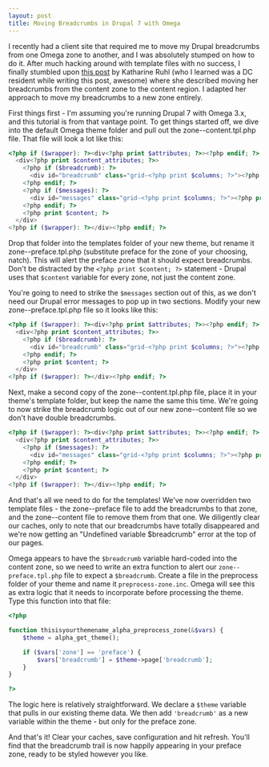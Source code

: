 ```yaml
---
layout: post
title: Moving Breadcrumbs in Drupal 7 with Omega
---
```


I recently had a client site that required me to move my Drupal breadcrumbs from one Omega zone to another, and I was absolutely stumped on how to do it. After much hacking around with template files with no success, I finally stumbled upon [this post](http://www.webbykat.com/2012/09/moving-breadcrumbs-zone-content-region-content-omega-drupal-7) by Katharine Ruhl (who I learned was a DC resident while writing this post, awesome) where she described moving her breadcrumbs from the content zone to the content region. I adapted her approach to move my breadcrumbs to a new zone entirely. 

First things first - I'm assuming you're running Drupal 7 with Omega 3.x, and this tutorial is from that vantage point. To get things started off, we dive into the default Omega theme folder and pull out the zone--content.tpl.php file. That file will look a lot like this:

```php
<?php if ($wrapper): ?><div<?php print $attributes; ?>><?php endif; ?>  
  <div<?php print $content_attributes; ?>>    
    <?php if ($breadcrumb): ?>
      <div id="breadcrumb" class="grid-<?php print $columns; ?>"><?php print $breadcrumb; ?></div>
    <?php endif; ?>    
    <?php if ($messages): ?>
      <div id="messages" class="grid-<?php print $columns; ?>"><?php print $messages; ?></div>
    <?php endif; ?>
    <?php print $content; ?>
  </div>
<?php if ($wrapper): ?></div><?php endif; ?>
```

Drop that folder into the templates folder of your new theme, but rename it zone--preface.tpl.php (substitute preface for the zone of your choosing, natch). This will alert the preface zone that it should expect breadcrumbs. Don't be distracted by the `<?php print $content; ?>` statement - Drupal uses that `$content` variable for every zone, not just the content zone. 

You're going to need to strike the `$messages` section out of this, as we don't need our Drupal error messages to pop up in two sections. Modify your new zone--preface.tpl.php file so it looks like this: 

```php
<?php if ($wrapper): ?><div<?php print $attributes; ?>><?php endif; ?>  
  <div<?php print $content_attributes; ?>>    
    <?php if ($breadcrumb): ?>
      <div id="breadcrumb" class="grid-<?php print $columns; ?>"><?php print $breadcrumb; ?></div>
    <?php endif; ?>    
    <?php print $content; ?>
  </div>
<?php if ($wrapper): ?></div><?php endif; ?>
```

Next, make a second copy of the zone--content.tpl.php file, place it in your theme's template folder, but keep the name the same this time. We're going to now strike the breadcrumb logic out of our new zone--content file so we don't have double breadcrumbs. 

```php
<?php if ($wrapper): ?><div<?php print $attributes; ?>><?php endif; ?>  
  <div<?php print $content_attributes; ?>>     
    <?php if ($messages): ?>
      <div id="messages" class="grid-<?php print $columns; ?>"><?php print $messages; ?></div>
    <?php endif; ?>
    <?php print $content; ?>
  </div>
<?php if ($wrapper): ?></div><?php endif; ?>
```

And that's all we need to do for the templates! We've now overridden two template files - the zone--preface file to add the breadcrumbs to that zone, and the zone--content file to remove them from that one. We diligently clear our caches, only to note that our breadcrumbs have totally disappeared and we're now getting an "Undefined variable $breadcrumb" error at the top of our pages. 

Omega appears to have the `$breadcrumb` variable hard-coded into the content zone, so we need to write an extra function to alert our `zone--preface.tpl.php` file to expect a `$breadcrumb`. Create a file in the preprocess folder of your theme and name it `preprocess-zone.inc`. Omega will see this as extra logic that it needs to incorporate before processing the theme. Type this function into that file:

```php
<?php

function thisisyourthemename_alpha_preprocess_zone(&$vars) {
	$theme = alpha_get_theme();

	if ($vars['zone'] == 'preface') {
		$vars['breadcrumb'] = $theme->page['breadcrumb'];
	}
}

?>
```

The logic here is relatively straightforward. We declare a `$theme` variable that pulls in our existing theme data. We then add `'breadcrumb'` as a new variable within the theme - but only for the preface zone. 

And that's it! Clear your caches, save configuration and hit refresh. You'll find that the breadcrumb trail is now happily appearing in your preface zone, ready to be styled however you like. 